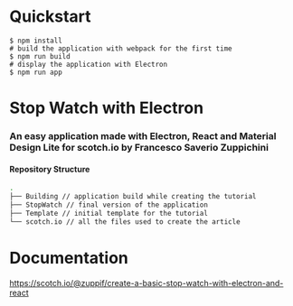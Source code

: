 # Quickstart

```
$ npm install
# build the application with webpack for the first time
$ npm run build
# display the application with Electron
$ npm run app
```

# Stop Watch with Electron
### An easy application made with Electron, React and Material Design Lite for scotch.io by Francesco Saverio Zuppichini
#### Repository Structure

```bash
.
├── Building // application build while creating the tutorial
├── StopWatch // final version of the application
├── Template // initial template for the tutorial
└── scotch.io // all the files used to create the article
```

# Documentation

https://scotch.io/@zuppif/create-a-basic-stop-watch-with-electron-and-react
